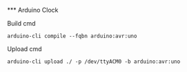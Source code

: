*** Arduino Clock

Build cmd
```
arduino-cli compile --fqbn arduino:avr:uno
```

Upload cmd
```
arduino-cli upload ./ -p /dev/ttyACM0 -b arduino:avr:uno
```
